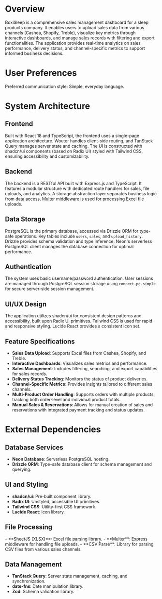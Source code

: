 # Overview

BoxiSleep is a comprehensive sales management dashboard for a sleep products company. It enables users to upload sales data from various channels (Cashea, Shopify, Treble), visualize key metrics through interactive dashboards, and manage sales records with filtering and export functionalities. The application provides real-time analytics on sales performance, delivery status, and channel-specific metrics to support informed business decisions.

# User Preferences

Preferred communication style: Simple, everyday language.

# System Architecture

## Frontend
Built with React 18 and TypeScript, the frontend uses a single-page application architecture. Wouter handles client-side routing, and TanStack Query manages server state and caching. The UI is constructed with shadcn/ui components (based on Radix UI) styled with Tailwind CSS, ensuring accessibility and customizability.

## Backend
The backend is a RESTful API built with Express.js and TypeScript. It features a modular structure with dedicated route handlers for sales, file uploads, and analytics. A storage abstraction layer separates business logic from data access. Multer middleware is used for processing Excel file uploads.

## Data Storage
PostgreSQL is the primary database, accessed via Drizzle ORM for type-safe operations. Key tables include `users`, `sales`, and `upload_history`. Drizzle provides schema validation and type inference. Neon's serverless PostgreSQL client manages the database connection for optimal performance.

## Authentication
The system uses basic username/password authentication. User sessions are managed through PostgreSQL session storage using `connect-pg-simple` for secure server-side session management.

## UI/UX Design
The application utilizes shadcn/ui for consistent design patterns and accessibility, built upon Radix UI primitives. Tailwind CSS is used for rapid and responsive styling. Lucide React provides a consistent icon set.

## Feature Specifications
- **Sales Data Upload**: Supports Excel files from Cashea, Shopify, and Treble.
- **Interactive Dashboards**: Visualizes sales metrics and performance.
- **Sales Management**: Includes filtering, searching, and export capabilities for sales records.
- **Delivery Status Tracking**: Monitors the status of product deliveries.
- **Channel-Specific Metrics**: Provides insights tailored to different sales channels.
- **Multi-Product Order Handling**: Supports orders with multiple products, tracking both order-level and individual product totals.
- **Manual Sales & Reservations**: Allows for manual creation of sales and reservations with integrated payment tracking and status updates.

# External Dependencies

## Database Services
- **Neon Database**: Serverless PostgreSQL hosting.
- **Drizzle ORM**: Type-safe database client for schema management and querying.

## UI and Styling
- **shadcn/ui**: Pre-built component library.
- **Radix UI**: Unstyled, accessible UI primitives.
- **Tailwind CSS**: Utility-first CSS framework.
- **Lucide React**: Icon library.

<h2>File Processing</h2>
- **SheetJS (XLSX)**: Excel file parsing library.
- **Multer**: Express middleware for handling file uploads.
- **CSV Parse**: Library for parsing CSV files from various sales channels.

## Data Management
- **TanStack Query**: Server state management, caching, and synchronization.
- **date-fns**: Date manipulation library.
- **Zod**: Schema validation library.